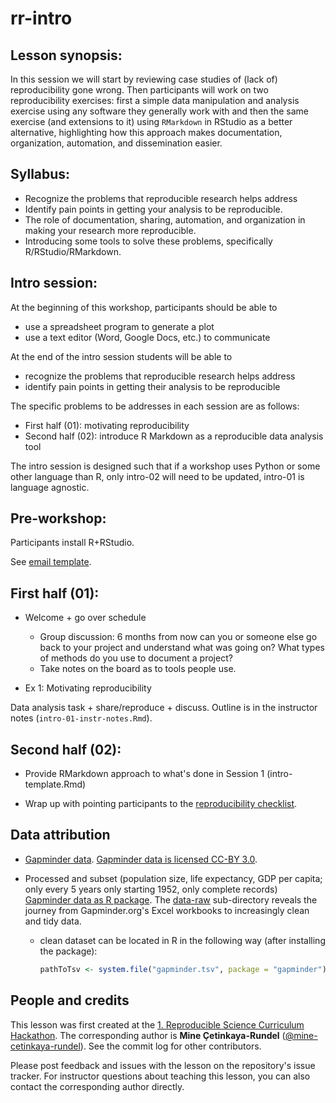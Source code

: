 rr-intro
========

## Lesson synopsis:

In this session we will start by reviewing case studies of (lack of) reproducibility gone wrong. Then participants will work on two reproducibility exercises: first a simple data manipulation and analysis exercise using any software they generally work with and then the same exercise (and extensions to it) using `RMarkdown` in RStudio as a better alternative, highlighting how this approach makes documentation, organization, automation, and dissemination easier.  

## Syllabus:

* Recognize the problems that reproducible research helps address
* Identify pain points in getting your analysis to be reproducible.
* The role of documentation, sharing, automation, and organization in making your research more reproducible.
* Introducing some tools to solve these problems, specifically R/RStudio/RMarkdown.

## Intro session:

At the beginning of this workshop, participants should be able to

- use a spreadsheet program to generate a plot
- use a text editor (Word, Google Docs, etc.) to communicate

At the end of the intro session students will be able to 

- recognize the problems that reproducible research helps address 
- identify pain points in getting their analysis to be reproducible

The specific problems to be addresses in each session are as follows:

- First half (01): motivating reproducibility
- Second half (02): introduce R Markdown as a reproducible data analysis tool

The intro session is designed such that if a workshop uses Python or some
other language than R, only intro-02 will need to be updated, intro-01 is 
language agnostic.

## Pre-workshop:

Participants install R+RStudio.

See [email template](https://github.com/Reproducible-Science-Curriculum/rr-intro/blob/master/preworkshop-email.md).

## First half (01):

- Welcome + go over schedule
    * Group discussion: 6 months from now can you or someone else go back to your project and understand what was going on? What types of methods do you use to document a project?
    * Take notes on the board as to tools people use.

- Ex 1: Motivating reproducibility

Data analysis task + share/reproduce + discuss. Outline is in the instructor notes (`intro-01-instr-notes.Rmd`).

## Second half (02):

- Provide RMarkdown approach to what's done in Session 1 (intro-template.Rmd)

- Wrap up with pointing participants to the [reproducibility checklist](https://github.com/Reproducible-Science-Curriculum/rr-intro/blob/master/checklist.md).

## Data attribution

- [Gapminder data](http://www.gapminder.org/data/). [Gapminder data is licensed CC-BY 3.0](https://docs.google.com/document/pub?id=1POd-pBMc5vDXAmxrpGjPLaCSDSWuxX6FLQgq5DhlUhM#h.ul2gu2-uwathz).

- Processed and subset (population size, life expectancy, GDP per
  capita; only every 5 years only starting 1952, only complete records)
  [Gapminder data as R package](https://github.com/jennybc/gapminder). The [data-raw](https://github.com/jennybc/gapminder/tree/master/data-raw) sub-directory reveals the journey from Gapminder.org's Excel workbooks to increasingly clean and tidy data.
    - clean dataset can be located in R in the following way (after
      installing the package):

        ```R
        pathToTsv <- system.file("gapminder.tsv", package = "gapminder")
        ```

## People and credits

This lesson was first created at the [1. Reproducible Science Curriculum Hackathon]. The corresponding author is **Mine Çetinkaya-Rundel** ([@mine-cetinkaya-rundel]). See the commit log for other contributors.

Please post feedback and issues with the lesson on the repository's issue tracker. For instructor questions about teaching this lesson, you can also contact the corresponding author directly.

[@mine-cetinkaya-rundel]: https://github.com/mine-cetinkaya-rundel
[1. Reproducible Science Curriculum Hackathon]: https://github.com/Reproducible-Science-Curriculum/Reproducible-Science-Hackathon-Dec-08-2014
